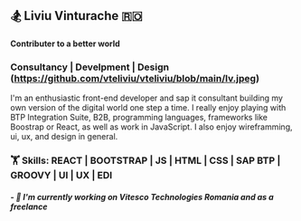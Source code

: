 ## 🏂 Liviu Vinturache 🇷🇴

#### Contributer to a better world 
### Consultancy | Develpment | Design (https://github.com/vteliviu/vteliviu/blob/main/lv.jpeg)

I'm an enthusiastic front-end developer and sap it consultant building my own version of the digital world one step a time. I really enjoy playing with BTP Integration Suite, B2B, programming languages, frameworks like Boostrap or React, as well as work in JavaScript.
I also enjoy wireframming, ui, ux, and design in general.

### 🏋️ Skills: REACT | BOOTSTRAP | JS | HTML | CSS | SAP BTP | GROOVY | UI | UX | EDI

##### - 💼 I'm currently working on Vitesco Technologies Romania and as a freelance
